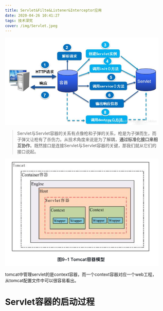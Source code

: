 ```yaml
---
title: Servlet&Filte&Listener&Interceptor应用
date: 2020-04-26 10:41:27
tags: 技术深究
cover: /img/Servlet.jpeg
---
```


![Servlet](Servlet&Filte&Listener&Interceptor应用/Servlet.png)

> Servlet与Servlet容器的关系有点像枪和子弹的关系，枪是为子弹而生，而子弹又让枪有了杀伤力。从技术角度来说是为了解耦，**通过标准化接口来相互协作**。既然接口是连接Servlet与Servlet容器的关键，那我们就从它们的接口说起。

![image-20210519051741811](Servlet&Filte&Listener&Interceptor应用/image-20210519051741811.png)

tomcat中管理servlet的是context容器，而一个context容器对应一个web工程，从tomcat配置文件中可以很容易看出。

# Servlet容器的启动过程

